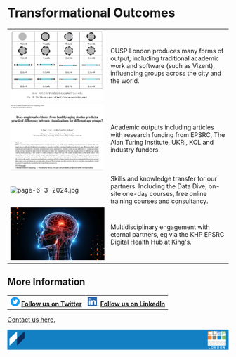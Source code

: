 # Transformational Outcomes


<table>
  <tr>
    <td> <img src="./assets/page-6-1-2024.jpg" alt="page-6-1-2024.jpg" > </td>
    <td> 
      CUSP London produces many forms of output, including traditional academic work and software (such as Vizent), influencing groups across the city and the world.
    </td>
   </tr> 
  
   <tr>
    <td> <img src="./assets/page-6-2-2024.jpg" alt="page-6-2-2024.jpg" > </td>
    <td> 
      Academic outputs including articles with research funding from EPSRC, The Alan Turing Institute, UKRI, KCL and industry funders.
    </td>
   </tr> 
  
   <tr>
    <td> <img src="./assets/page-6-3-2024.jpg" alt="page-6-3-2024.jpg" > </td>
    <td> 
Skills and knowledge transfer for our partners.  Including the Data Dive, on-site one-day courses, free online training courses and consultancy.
    </td>
   </tr> 
  
   <tr>
    <td> <img src="./assets/page-6-4-2024.png" alt="page-6-4-2024.png" > </td>
    <td> 
      Multidisciplinary engagement with eternal partners, eg via the KHP EPSRC Digital Health Hub at King's.
    </td>
   </tr> 
  
  
</table>

## More Information

<table border="0" cellspacing="0" cellpadding="0">
  <tr>
    <th>
<a href="https://twitter.com/cusplondon?lang=en"><img src="./assets/Twitterblue.svg" alt="Twitter" style="width:21px;height:21px;"></a>
<a href="https://twitter.com/cusplondon?lang=en">Follow us on Twitter</a>
    </th>
        <th>
<a href="https://www.linkedin.com/company/centre-for-urban-science-and-progress-london-cusp-london-king-s-college-london/"><img src="./assets/LI-In-Bug.png" alt="Linked In" style="height:21px;"></a>
<a href="https://www.linkedin.com/company/centre-for-urban-science-and-progress-london-cusp-london-king-s-college-london/)">Follow us on LinkedIn</a>
       </th>
   </tr>
</table>

[Contact us here.](./YouCanJoinUs.md)

![CUSP London Logo](./assets/CUSPbanner_thin_03.png)
